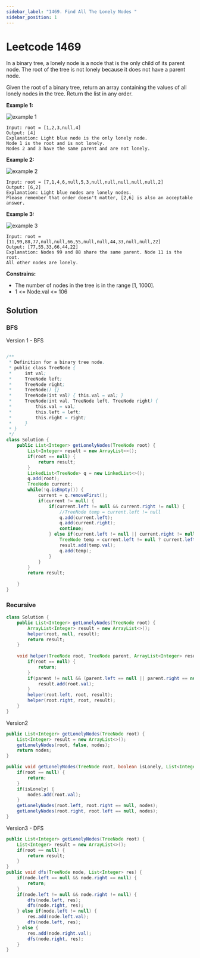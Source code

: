 ```yaml
---
sidebar_label: "1469. Find All The Lonely Nodes "
sidebar_position: 1
---
```


# Leetcode 1469

In a binary tree, a lonely node is a node that is the only child of its parent node. The root of the tree is not lonely because it does not have a parent node.

Given the root of a binary tree, return an array containing the values of all lonely nodes in the tree. Return the list in any order.



__Example 1:__

![example 1](https://assets.leetcode.com/uploads/2020/06/03/e1.png)
```shell
Input: root = [1,2,3,null,4]
Output: [4]
Explanation: Light blue node is the only lonely node.
Node 1 is the root and is not lonely.
Nodes 2 and 3 have the same parent and are not lonely.
```

__Example 2:__

![example 2](https://assets.leetcode.com/uploads/2020/06/03/e2.png)

```shell
Input: root = [7,1,4,6,null,5,3,null,null,null,null,null,2]
Output: [6,2]
Explanation: Light blue nodes are lonely nodes.
Please remember that order doesn't matter, [2,6] is also an acceptable answer.
```

**Example 3:**

![example 3](https://assets.leetcode.com/uploads/2020/06/03/e3.png)

```shell
Input: root = [11,99,88,77,null,null,66,55,null,null,44,33,null,null,22]
Output: [77,55,33,66,44,22]
Explanation: Nodes 99 and 88 share the same parent. Node 11 is the root.
All other nodes are lonely.
```

__Constrains:__
* The number of nodes in the tree is in the range [1, 1000].
* 1 <= Node.val <= 106

## Solution
### BFS
Version 1 - BFS
```java

/**
 * Definition for a binary tree node.
 * public class TreeNode {
 *     int val;
 *     TreeNode left;
 *     TreeNode right;
 *     TreeNode() {}
 *     TreeNode(int val) { this.val = val; }
 *     TreeNode(int val, TreeNode left, TreeNode right) {
 *         this.val = val;
 *         this.left = left;
 *         this.right = right;
 *     }
 * }
 */
class Solution {
    public List<Integer> getLonelyNodes(TreeNode root) {
        List<Integer> result = new ArrayList<>();
        if(root == null) {
            return result;
        }
        LinkedList<TreeNode> q = new LinkedList<>();
        q.add(root);
        TreeNode current;
        while(!q.isEmpty()) {
            current = q.removeFirst();
            if(current != null) {
                if(current.left != null && current.right != null) {
                    //TreeNode temp = current.left != null
                    q.add(current.left);
                    q.add(current.right);
                    continue;
                } else if(current.left != null || current.right != null) {
                    TreeNode temp = current.left != null ? current.left :current.right;
                    result.add(temp.val);
                    q.add(temp);
                }
            }
        }
        return result;
        
    }
}

```

### Recursive
```java
class Solution {
    public List<Integer> getLonelyNodes(TreeNode root) {
        ArrayList<Integer> result = new ArrayList<>();
        helper(root, null, result);
        return result;
    }
    
    void helper(TreeNode root, TreeNode parent, ArrayList<Integer> result) {
        if(root == null) {
            return;
        }
        if(parent != null && (parent.left == null || parent.right == null)) {
            result.add(root.val);
        }
        helper(root.left, root, result);
        helper(root.right, root, result);
    }
}
```

Version2
```java
public List<Integer> getLonelyNodes(TreeNode root) {
    List<Integer> result = new ArrayList<>();
    getLonelyNodes(root, false, nodes);
    return nodes;
}

public void getLonelyNodes(TreeNode root, boolean isLonely, List<Integer> nodes) {
    if(root == null) {
        return;
    }
    if(isLonely) {
        nodes.add(root.val);
    }
    getLonelyNodes(root.left, root.right == null, nodes);
    getLonelyNodes(root.right, root.left == null, nodes);
}
```

Version3 - DFS
```java
public List<Integer> getLonelyNodes(TreeNode root) {
    List<Integer> result = new ArrayList<>();
    if(root == null) {
        return result;
    }
}
public void dfs(TreeNode node, List<Integer> res) {
    if(node.left == null && node.right == null) {
        return;
    }
    if(node.left != null && node.right != null) {
        dfs(node.left, res);
        dfs(node.right, res);
    } else if(node.left != null) {
        res.add(node.left.val);
        dfs(node.left, res);
    } else {
        res.add(node.right.val);
        dfs(node.right, res);
    }
}
```

